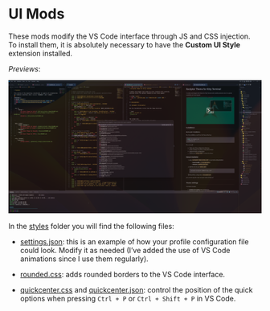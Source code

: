 # UI Mods 

These mods modify the VS Code interface through JS and CSS injection.  
To install them, it is absolutely necessary to have the **Custom UI Style** extension installed.  

*Previews*:
<p align="center">
  <img src="./preview.png" width="700"/>
</p>

In the [styles](./styles) folder you will find the following files:

- [settings.json](./styles/settings.json): this is an example of how your profile configuration file could look. Modify it as needed (I’ve added the use of VS Code animations since I use them regularly).  

- [rounded.css](./styles/rounded.css): adds rounded borders to the VS Code interface.  

- [quickcenter.css](./styles/quickcenter.css) and [quickcenter.json](./styles/quickcenter.json): control the position of the quick options when pressing `Ctrl + P` or `Ctrl + Shift + P` in VS Code.  
